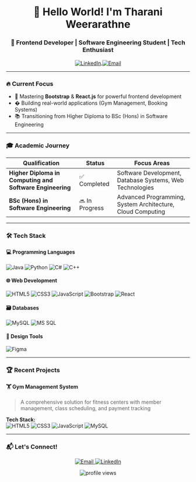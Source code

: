 <h1 align="center">👋 Hello World! I'm Tharani Weerarathne</h1>
<h3 align="center">🚀 Frontend Developer | Software Engineering Student | Tech Enthusiast</h3>

<p align="center">
  <a href="https://linkedin.com/in/tharani-weerarathne" target="blank">
    <img align="center" src="https://img.shields.io/badge/LinkedIn-0077B5?style=for-the-badge&logo=linkedin&logoColor=white" alt="LinkedIn"/>
  </a>
  <a href="mailto:sasindikoralagamage@gmail.com">
    <img align="center" src="https://img.shields.io/badge/Gmail-D14836?style=for-the-badge&logo=gmail&logoColor=white" alt="Email"/>
  </a>
</p>

---

### 🔥 Current Focus
- 🌱 Mastering **Bootstrap** & **React.js** for powerful frontend development
- � Building real-world applications (Gym Management, Booking Systems)
- 📚 Transitioning from Higher Diploma to BSc (Hons) in Software Engineering

---

### 🎓 Academic Journey
| Qualification | Status | Focus Areas |
|--------------|--------|-------------|
| **Higher Diploma in Computing and Software Engineering** | ✅ Completed | Software Development, Database Systems, Web Technologies |
| **BSc (Hons) in Software Engineering** | 🔜 In Progress | Advanced Programming, System Architecture, Cloud Computing |

---

### 🛠️ Tech Stack

#### 💻 Programming Languages
<p>
  <img src="https://img.shields.io/badge/Java-ED8B00?style=for-the-badge&logo=openjdk&logoColor=white" alt="Java"/>
  <img src="https://img.shields.io/badge/Python-3776AB?style=for-the-badge&logo=python&logoColor=white" alt="Python"/>
  <img src="https://img.shields.io/badge/C%23-239120?style=for-the-badge&logo=c-sharp&logoColor=white" alt="C#"/>
  <img src="https://img.shields.io/badge/C%2B%2B-00599C?style=for-the-badge&logo=c%2B%2B&logoColor=white" alt="C++"/>
</p>

#### 🌐 Web Development
<p>
  <img src="https://img.shields.io/badge/HTML5-E34F26?style=for-the-badge&logo=html5&logoColor=white" alt="HTML5"/>
  <img src="https://img.shields.io/badge/CSS3-1572B6?style=for-the-badge&logo=css3&logoColor=white" alt="CSS3"/>
  <img src="https://img.shields.io/badge/JavaScript-F7DF1E?style=for-the-badge&logo=javascript&logoColor=black" alt="JavaScript"/>
  <img src="https://img.shields.io/badge/Bootstrap-563D7C?style=for-the-badge&logo=bootstrap&logoColor=white" alt="Bootstrap"/>
  <img src="https://img.shields.io/badge/React-20232A?style=for-the-badge&logo=react&logoColor=61DAFB" alt="React"/>
</p>

#### 🗃️ Databases
<p>
  <img src="https://img.shields.io/badge/MySQL-00000F?style=for-the-badge&logo=mysql&logoColor=white" alt="MySQL"/>
  <img src="https://img.shields.io/badge/Microsoft%20SQL%20Server-CC2927?style=for-the-badge&logo=microsoft%20sql%20server&logoColor=white" alt="MS SQL"/>
</p>

#### 🎨 Design Tools
<p>
  <img src="https://img.shields.io/badge/Figma-F24E1E?style=for-the-badge&logo=figma&logoColor=white" alt="Figma"/>
</p>

---

### 🏆 Recent Projects

#### 🏋️ Gym Management System
> A comprehensive solution for fitness centers with member management, class scheduling, and payment tracking

**Tech Stack:**  
![HTML5](https://img.shields.io/badge/-HTML5-E34F26?logo=html5&logoColor=white)
![CSS3](https://img.shields.io/badge/-CSS3-1572B6?logo=css3&logoColor=white)
![JavaScript](https://img.shields.io/badge/-JavaScript-F7DF1E?logo=javascript&logoColor=black)
![MySQL](https://img.shields.io/badge/-MySQL-4479A1?logo=mysql&logoColor=white)

---

### 📬 Let's Connect!
<p align="center">
  <a href="mailto:sasindikoralagamage@gmail.com">
    <img src="https://img.shields.io/badge/Email%20Me-D14836?style=for-the-badge&logo=gmail&logoColor=white" alt="Email"/>
  </a>
  <a href="https://linkedin.com/in/tharani-weerarathne" target="blank">
    <img src="https://img.shields.io/badge/LinkedIn-0077B5?style=for-the-badge&logo=linkedin&logoColor=white" alt="LinkedIn"/>
  </a>
</p>

<p align="center">
  <img src="https://komarev.com/ghpvc/?username=yourusername&label=Profile%20views&color=0e75b6&style=flat" alt="profile views"/>
</p>
